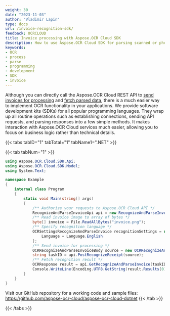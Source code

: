 ```yaml
---
weight: 30
date: "2023-11-03"
author: "Vladimir Lapin"
type: docs
url: /invoice-recognition-sdk/
feedback: OCRCLOUD
title: Invoice processing with Aspose.OCR Cloud SDK
description: How to use Aspose.OCR Cloud SDK for parsing scanned or photographed invoices.
keywords:
- OCR
- process
- parse
- programming
- development
- SDK
- invoice
---
```


Although you can directly call the Aspose.OCR Cloud REST API to [send invoices for processing](/ocr/send-invoice-for-recognition/) and [fetch parsed data](/ocr/fetch-invoice-recognition-result/), there is a much easier way to implement OCR functionality in your applications. We provide software development kits (SDKs) for all popular programming languages. They wrap up all routine operations such as establishing connections, sending API requests, and parsing responses into a few simple methods. It makes interaction with Aspose.OCR Cloud services much easier, allowing you to focus on business logic rather than technical details.

{{< tabs tabID="1" tabTotal="1" tabName1=".NET" >}}

{{< tab tabNum="1" >}}
```csharp
using Aspose.OCR.Cloud.SDK.Api;
using Aspose.OCR.Cloud.SDK.Model;
using System.Text;

namespace Example
{
	internal class Program
	{
		static void Main(string[] args)
		{
			/** Authorize your requests to Aspose.OCR Cloud API */
			RecognizeAndParseInvoiceApi api = new RecognizeAndParseInvoiceApi("<Client Id>", "<Client Secret>");
			/** Read invoice image to array of bytes */
			byte[] invoice = File.ReadAllBytes("invoice.png");
			/** Specify recognition language */
			OCRSettingsRecognizeAndParseInvoice recognitionSettings = new OCRSettingsRecognizeAndParseInvoice {
				Language = Language.English
			};
			/** Send invoice for processing */
			OCRRecognizeAndParseInvoiceBody source = new OCRRecognizeAndParseInvoiceBody(invoice, recognitionSettings);
			string taskID = api.PostRecognizeReceipt(source);
			/** Fetch recognition result */
			OCRResponse result = api.GetRecognizeAndParseInvoice(taskID);
			Console.WriteLine(Encoding.UTF8.GetString(result.Results[0].Data));
		}
	}
}
```

Visit our GitHub repository for a working code and sample files: https://github.com/aspose-ocr-cloud/aspose-ocr-cloud-dotnet
{{< /tab >}}

{{< /tabs >}}
